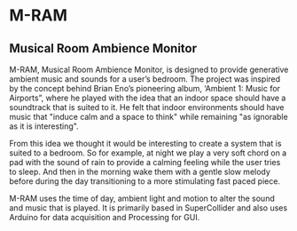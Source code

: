 # M-RAM
## Musical Room Ambience Monitor

M-RAM, Musical Room Ambience Monitor, is designed to provide generative ambient music and sounds for a user’s bedroom. 
The project was inspired by the concept behind Brian Eno’s  pioneering album, ‘Ambient 1: Music for Airports”, where he played with the idea that an indoor space should have a soundtrack that is suited to it. He felt that indoor environments should have music that "induce calm and a space to think" while remaining "as ignorable as it is interesting". 

From this idea we thought it would be interesting to create a system that is suited to a bedroom. So for example, at night we play a very soft chord on a pad with the sound of rain to provide a calming feeling while the user tries to sleep. And then in the morning wake them with a gentle slow melody before during the day transitioning to a more stimulating fast paced piece. 

M-RAM uses the time of day, ambient light and motion to alter the sound and music that is played. It is primarily based in SuperCollider and also uses Arduino for data acquisition and Processing for GUI.



